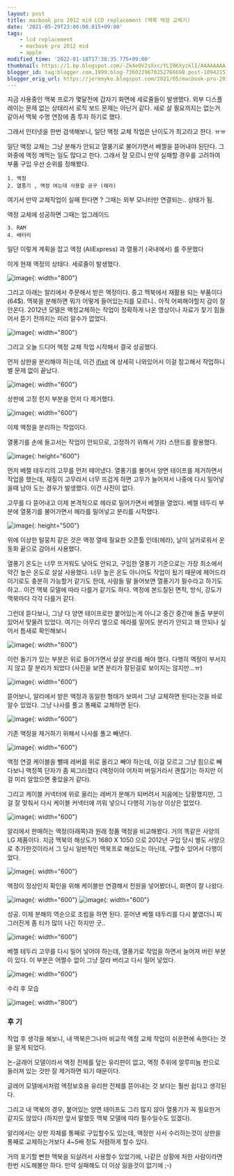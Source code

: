 ```yaml
---
layout: post
title: macbook pro 2012 mid LCD replacement (맥북 액정 교체기)
date: '2021-05-29T23:06:00.015+09:00'
tags:
    - lcd replacement
    - macbook pro 2012 mid
    - apple
modified_time: '2022-01-18T17:38:35.775+09:00'
thumbnail: https://1.bp.blogspot.com/-Zk4eOV2sXxc/YLI0KXyzklI/AAAAAAAA-ZY/6qlR9FdxIrc6Jsd2iW5Mvz7hTofBmV7qQCLcBGAsYHQ/s72-w400-c-h300/lcd_vertical_lines.jpg
blogger_id: tag:blogger.com,1999:blog-7360229670252766698.post-1094215121867035210
blogger_orig_url: https://jeremyko.blogspot.com/2021/05/macbook-pro-2012-mid-lcd-replacement.html
---
```


지금 사용중인 맥북 프로가 몇달전에 갑자기 화면에 세로줄들이 발생했다. 외부 디스플레이는 문제 없는 상태라서 로직 보드 문제는 아닌거 같다. 새로 살 필요까지는 없는거 같아서 맥북 수명 연장에 좀 투자 하기로 했다.

그래서 인터넷을 한번 검색해보니, 일단 액정 교체 작업은 난이도가 최고라고 한다. ㅠㅠ

일단 액정 교체는 그냥 분해가 안되고 열풍기로 불어가면서 베젤을 뜯어내야 된단다. 그 와중에 액정 깨먹는 일도 많다고 한다. 그래서 잘 모르니 만약 실패할 경우를 고려하여 부품 구입 우선 순위를 정해봤다.

```
1. 액정
2. 열풍기 , 액정 여는데 사용할 공구 (헤라)
```

여기서 만약 교체작업이 실패 한다면 ? 그때는 외부 모니터만 연결되는.. 상태가 됨.

액정 교체에 성공하면 그때는 업그레이드

```
3. RAM
4. 배터리
```

일단 이렇게 계획을 잡고 액정 (AliExpress) 과 열풍기 (국내에서) 를 주문했다

이게 현재 액정의 상태다. 세로줄이 발생했다.

![image](/assets/img/20210529-lcd_vertical_lines.jpg){: width="800"}

그리고 아래는 알리에서 주문해서 받은 액정이다. 중고 맥북에서 재활용 되는 부품이다(64$). 맥북을 분해하면 뭐가 어떻게 들어있는지를 모르니.. 아직 어찌해야할지 감이 잘 안온다. 2012년 모델은 액정교체하는 작업이 정확하게 나온 영상이나 자료가 찾기 힘들어서 뜯기 전까지는 미리 알수가 없었다.

![image](/assets/img/20210529-IMG_20210529_112712.jpg){: width="800"}

그리고 오늘 드디어 액정 교체 작업 시작해서 결국 성공했다.

먼저 상판을 분리해야 하는데, 이건 [ifixit](https://ko.ifixit.com/Guide/MacBook+Pro+15-Inch+Unibody+Mid+2012+Display+Replacement/10760?lang=en) 에 상세히 나와있어서 이걸 참고해서 작업하니 별 문제 없이 끝났다.

![image](/assets/img/20210529-IMG_20210529_102726.jpg){: width="600"}

상판에 고정 힌지 부분을 먼저 다 제거했다.

![image](/assets/img/20210529-IMG_20210529_104541.jpg){: width="600"}

이제 액정을 분리하는 작업이다.

열풍기를 손에 들고서는 작업이 안되므로, 고정하기 위해서 기타 스탠드를 활용했다.

![image](/assets/img/20210529-IMG_20210529_110832.jpg){: height="600"}

먼저 베젤 테두리의 고무를 먼저 떼어냈다. 열풍기를 불어서 양면 테이프를 제거하면서 작업을 했는데, 재질이 고무라서 너무 뜨겁게 하면 고무가 늘어져서 나중에 다시 밀어넣을때 남아 도는 경우가 발생했다. 이건 사진이 없다.

고무를 다 뜯어내고 이제 본격적으로 헤라로 밀어가면서 베젤을 열었다. 베젤 테두리 부분에 열풍기를 불어가면서 헤라를 밀어넣고 분리를 시작했다.

![image](/assets/img/20210529-IMG_20210529_111143.jpg){: height="500"}

위에 이상한 털뭉치 같은 것은 액정 열때 필요한 오픈툴 인데(헤라), 날이 날카로워서 운동화 끝으로 감아서 사용했다.

열풍기 온도는 너무 뜨거워도 낮아도 안되고, 구입한 열풍기 기준으로는 가장 최소에서 약간 높은 온도로 살살 사용했다. 너무 높은 온도 아니어도 작업이 됬기 때문에 헤어드라이기로도 충분히 가능할거 같기도 한데, 사람들 말 들어보면 열풍기가 필수라고 하기도 하고.. 이건 맥북 모델에 따라 다를거 같기도 하다. 액정에 본드칠된 면적, 방식, 강도가 맥북마다 각각 다를거 같다.

그런데 뜯다보니, 그냥 다 양면 테이프로만 붙어있는게 아니고 중간 중간에 돌출 부분이 있어서 맞물려 있었다. 여기는 아무리 옆으로 헤라를 밀어도 분리가 안되고 왜 안되나 싶어서 틈새로 확인해보니

![image](/assets/img/20210529-IMG_20210529_112425.jpg){: width="600"}

이런 돌기가 있는 부분은 위로 들어가면서 살살 분리를 해야 했다. 다행히 액정이 부서지지 않고 잘 분리가 되었다 (사진을 보면 분리가 잘된걸로 보이지는 않지만...ㅠ)

![image](/assets/img/20210529-IMG_20210529_112357.jpg){: width="600"}

뜯어보니, 알리에서 받은 액정과 동일한 형태가 보여서 그냥 교체하면 된다는것을 바로 알수 있었다. 그냥 나사를 풀고 통째로 교체하면 된다.

![image](/assets/img/20210529-IMG_20210529_113048.jpg){: width="600"}

기존 액정을 제거하기 위해서 나사를 풀고 빼낸다.

![image](/assets/img/20210529-IMG_20210529_113211.jpg){: width="600"}

액정 연결 케이블을 뺄때 레버를 위로 올리고 빼야 하는데, 이걸 모르고 그냥 힘으로 빼다보니 액정쪽 단자가 좀 찌그러졌다 (액정이야 어차피 버릴거라서 괜찮기는 하지만 이걸 미리 알았으면 좋았을거 같다).

그리고 케이블 커넥터에 위로 올리는 레버가 분해가 되버려서 처음에는 당황했지만, 그걸 잘 맞춰서 다시 케이블 커넥터에 끼워 넣으니 다행히 기능상 이상은 없었다.

![image](/assets/img/20210529-IMG_20210529_113345.jpg){: width="600"}

알리에서 판매하는 액정(아래쪽)과 원래 정품 액정을 비교해봤다. 거의 똑같은 사양의 LG 제품이다. 지금 맥북의 해상도가 1680 X 1050 으로 2012년 구입 당시 별도 사양으로 추가한것이라서 그 당시 일반적인 맥북프로 해상도는 아닌데, 구할수 있어서 다행이었다.

![image](/assets/img/20210529-IMG_20210529_113434.jpg){: width="600"}

액정이 정상인지 확인을 위해 케이블만 연결해서 전원을 넣어봤더니, 화면이 잘 나왔다.

![image](/assets/img/20210529-IMG_20210529_114239.jpg){: width="600"}
![image](/assets/img/20210529-IMG_20210529_114249.jpg){: width="600"}

성공. 이제 분해의 역순으로 조립을 하면 된다. 뜯어낸 베젤 테두리를 다시 붙였더니 찌그러진게 좀 티가 많이 나긴 하지만 굿..

![image](/assets/img/20210529-IMG_20210529_120551.jpg){: width="600"}

베젤 테두리 고무를 다시 밀어 넣어야 하는데, 열풍기로 작업을 하면서 늘어져 버린 부분이 있다. 이 부분은 어쩔수 없이 그냥 잘라 버리고 다시 밀어 넣었다.

![image](/assets/img/20210529-IMG_20210529_120605.jpg){: width="600"}

수리 후 모습

![image](/assets/img/20210529-맥북수리후.jpg){: width="800"}

<h3> <span style="color:{{site.span_h3_color}}">후 기</span> </h3>

작업 후 생각을 해보니, 내 맥북은그나마 비교적 액정 교체 작업이 쉬운편에 속한다는 것을 알게 되었다.

논-글래어 모델이라서 액정 전체를 덮는 유리판이 없고, 액정 주위에 알루미늄 판으로 둘러져 있는 것만 잘 제거하면 되기 때문이다.

글레어 모델에서처럼 액정보호용 유리판 전체를 뜯어내는 것 보다는 훨씬 쉽다고 생각된다.

그리고 내 맥북의 경우, 붙어있는 양면 테이프도 그리 많지 않아 열풍기가 꼭 필요한거 같지도 않았다 (하지만 앞서 말했듯 맥북 모델에 따라 필수일수도 있겠다).

알리에서는 상판 자체를 통째로 구입할수도 있는데, 액정만 사서 수리하는것이 상판을 통째로 교체하는거보다 4~5배 정도 저렴하게 할수 있다.

거의 포기할 뻔한 맥북을 되살려서 사용할수 있었기에, 나같은 상황에 처한 사람이라면 한번 시도해볼만 하다. 만약 실패해도 더 이상 잃을것이 없기에 ;-)
